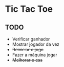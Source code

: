# Tic Tac Toe

## TODO
- Verificar ganhador
- Mostrar jogador da vez
- ~~Reiniciar o jogo~~
- Fazer a máquina jogar
- ~~Melhorar o css~~